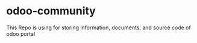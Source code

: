 # odoo-community
This Repo is using for storing information, documents, and source code of odoo portal
